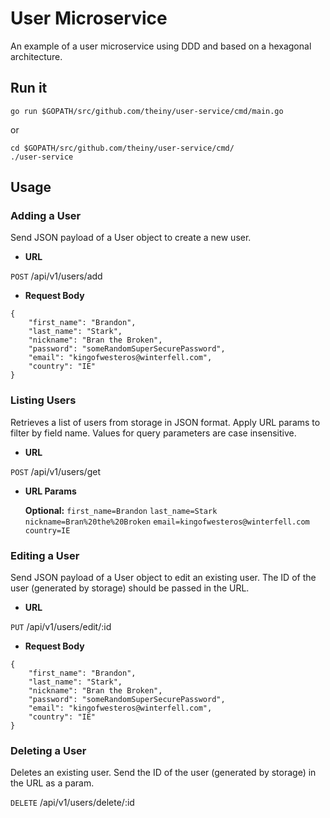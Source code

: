 # User Microservice

An example of a user microservice using DDD and based on a hexagonal architecture. 


## Run it
`go run $GOPATH/src/github.com/theiny/user-service/cmd/main.go`

or

```
cd $GOPATH/src/github.com/theiny/user-service/cmd/
./user-service
```

## Usage

### Adding a User

Send JSON payload of a User object to create a new user. 

- **URL**
    
 `POST`   /api/v1/users/add
    
-   **Request Body**

```
{
	"first_name": "Brandon",
	"last_name": "Stark",
	"nickname": "Bran the Broken",
	"password": "someRandomSuperSecurePassword",
	"email": "kingofwesteros@winterfell.com",
	"country": "IE"
}
```

### Listing Users

Retrieves a list of users from storage in JSON format. Apply URL params to filter by field name. Values for query parameters are case insensitive. 

- **URL**

 `POST`   /api/v1/users/get

-   **URL Params**
    
    **Optional:** 
       `first_name=Brandon`
       `last_name=Stark`
       `nickname=Bran%20the%20Broken`
       `email=kingofwesteros@winterfell.com`
       `country=IE`

### Editing a User

Send JSON payload of a User object to edit an existing user. The ID of the user (generated by storage) should be passed in the URL. 

- **URL**
    
 `PUT`   /api/v1/users/edit/:id
    
-   **Request Body**

```
{
	"first_name": "Brandon",
	"last_name": "Stark",
	"nickname": "Bran the Broken",
	"password": "someRandomSuperSecurePassword",
	"email": "kingofwesteros@winterfell.com",
	"country": "IE"
}
```

### Deleting a User

Deletes an existing user. Send the ID of the user (generated by storage) in the URL as a param.

 `DELETE`   /api/v1/users/delete/:id